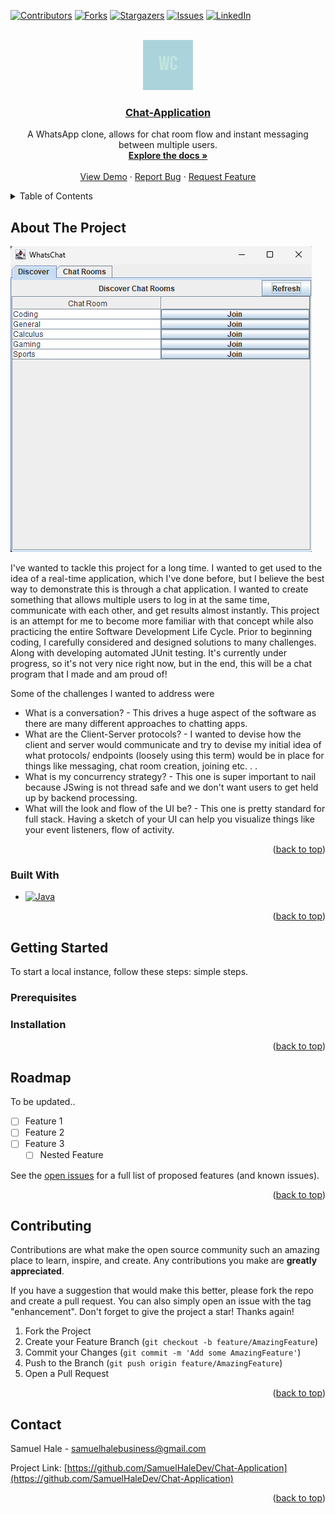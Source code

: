 <!-- Improved compatibility of back to top link: See: https://github.com/othneildrew/Best-README-Template/pull/73 -->
<a name="readme-top"></a>
<!--
*** Thanks for checking out the Best-README-Template. If you have a suggestion
*** that would make this better, please fork the repo and create a pull request
*** or simply open an issue with the tag "enhancement".
*** Don't forget to give the project a star!
*** Thanks again! Now go create something AMAZING! :D
-->



<!-- PROJECT SHIELDS -->
<!--
*** I'm using markdown "reference style" links for readability.
*** Reference links are enclosed in brackets [ ] instead of parentheses ( ).
*** See the bottom of this document for the declaration of the reference variables
*** for contributors-url, forks-url, etc. This is an optional, concise syntax you may use.
*** https://www.markdownguide.org/basic-syntax/#reference-style-links
-->
[![Contributors][contributors-shield]][contributors-url]
[![Forks][forks-shield]][forks-url]
[![Stargazers][stars-shield]][stars-url]
[![Issues][issues-shield]][issues-url]
[![LinkedIn][linkedin-shield]][linkedin-url]



<!-- PROJECT LOGO -->
<br />
<div align="center">
  <a href="https://github.com/SamuelHaleDev/Chat-Application">
    <img src="images/WhatsChat_Logo.png" alt="Logo" width="80" height="80">
  </a>

<h3 align="center"><a href="https://example.com">Chat-Application</a></h3>


  <p align="center">
    A WhatsApp clone, allows for chat room flow and instant messaging between multiple users.
    <br />
    <a href="https://github.com/SamuelHaleDev/Chat-Application"><strong>Explore the docs »</strong></a>
    <br />
    <br />
    <a href="https://github.com/SamuelHaleDev/Chat-Application">View Demo</a>
    ·
    <a href="https://github.com/SamuelHaleDev/Chat-Application/issues/new?labels=bug&template=bug-report---.md">Report Bug</a>
    ·
    <a href="https://github.com/SamuelHaleDev/Chat-Application/issues/new?labels=enhancement&template=feature-request---.md">Request Feature</a>
  </p>
</div>



<!-- TABLE OF CONTENTS -->
<details>
  <summary>Table of Contents</summary>
  <ol>
    <li>
      <a href="#about-the-project">About The Project</a>
      <ul>
        <li><a href="#built-with">Built With</a></li>
      </ul>
    </li>
    <li>
      <a href="#getting-started">Getting Started</a>
      <ul>
        <li><a href="#prerequisites">Prerequisites</a></li>
        <li><a href="#installation">Installation</a></li>
      </ul>
    </li>
    <li><a href="#roadmap">Roadmap</a></li>
    <li><a href="#contributing">Contributing</a></li>
    <li><a href="#contact">Contact</a></li>
  </ol>
</details>



<!-- ABOUT THE PROJECT -->
## About The Project

[![Product Name Screen Shot][product-screenshot]](https://example.com)

I've wanted to tackle this project for a long time. I wanted to get used to the idea of a real-time application, which I've done before, but I believe the best way to demonstrate this is through a chat application. 
I wanted to create something that allows multiple users to log in at the same time, communicate with each other, and get results almost instantly.  This project is an attempt for me to become more familiar with that concept while also practicing the entire Software Development Life Cycle. Prior to beginning coding, I carefully considered and designed solutions to many challenges. Along with developing automated JUnit testing. It's currently under progress, so it's not very nice right now, but in the end, this will be a chat program that I made and am proud of!

Some of the challenges I wanted to address were
* What is a conversation? - This drives a huge aspect of the software as there are many different approaches to chatting apps.
* What are the Client-Server protocols? - I wanted to devise how the client and server would communicate and try to devise my initial idea of what protocols/ endpoints (loosely using this term) would be in place for things like messaging, chat room creation, joining etc. . .
* What is my concurrency strategy? - This one is super important to nail because JSwing is not thread safe and we don't want users to get held up by backend processing.
* What will the look and flow of the UI be? - This one is pretty standard for full stack. Having a sketch of your UI can help you visualize things like your event listeners, flow of activity.

<p align="right">(<a href="#readme-top">back to top</a>)</p>



### Built With

* [![Java][JavaImg]][Java-link]

<p align="right">(<a href="#readme-top">back to top</a>)</p>



<!-- GETTING STARTED -->
## Getting Started

To start a local instance, follow these steps: simple steps.

### Prerequisites

### Installation

<p align="right">(<a href="#readme-top">back to top</a>)</p>

<!-- ROADMAP -->
## Roadmap

To be updated..

- [ ] Feature 1
- [ ] Feature 2
- [ ] Feature 3
    - [ ] Nested Feature

See the [open issues](https://github.com/SamuelHaleDev/Chat-Application/issues) for a full list of proposed features (and known issues).

<p align="right">(<a href="#readme-top">back to top</a>)</p>



<!-- CONTRIBUTING -->
## Contributing

Contributions are what make the open source community such an amazing place to learn, inspire, and create. Any contributions you make are **greatly appreciated**.

If you have a suggestion that would make this better, please fork the repo and create a pull request. You can also simply open an issue with the tag "enhancement".
Don't forget to give the project a star! Thanks again!

1. Fork the Project
2. Create your Feature Branch (`git checkout -b feature/AmazingFeature`)
3. Commit your Changes (`git commit -m 'Add some AmazingFeature'`)
4. Push to the Branch (`git push origin feature/AmazingFeature`)
5. Open a Pull Request

<p align="right">(<a href="#readme-top">back to top</a>)</p>

<!-- CONTACT -->
## Contact

Samuel Hale - samuelhalebusiness@gmail.com

Project Link: [https://github.com/SamuelHaleDev/Chat-Application](https://github.com/SamuelHaleDev/Chat-Application)

<p align="right">(<a href="#readme-top">back to top</a>)</p>

<!-- MARKDOWN LINKS & IMAGES -->
<!-- https://www.markdownguide.org/basic-syntax/#reference-style-links -->
[contributors-shield]: https://img.shields.io/github/contributors/SamuelHaleDev/Chat-Application.svg?style=for-the-badge
[contributors-url]: https://github.com/SamuelHaleDev/Chat-Application/graphs/contributors
[forks-shield]: https://img.shields.io/github/forks/SamuelHaleDev/Chat-Application.svg?style=for-the-badge
[forks-url]: https://github.com/SamuelHaleDev/Chat-Application/network/members
[stars-shield]: https://img.shields.io/github/stars/SamuelHaleDev/Chat-Application.svg?style=for-the-badge
[stars-url]: https://github.com/SamuelHaleDev/Chat-Application/stargazers
[issues-shield]: https://img.shields.io/github/issues/SamuelHaleDev/Chat-Application.svg?style=for-the-badge
[issues-url]: https://github.com/SamuelHaleDev/Chat-Application/issues
[linkedin-shield]: https://img.shields.io/badge/-LinkedIn-black.svg?style=for-the-badge&logo=linkedin&colorB=555
[linkedin-url]: https://linkedin.com/in/samhale07
[product-screenshot]: images/WhatsChat_App_Screenshot.png
[React.js]: https://img.shields.io/badge/React-20232A?style=for-the-badge&logo=react&logoColor=61DAFB
[React-url]: https://reactjs.org/
[Python Flask]: https://img.shields.io/badge/Python-Flask-4B8BBE?style=flat&logo=python&logoColor=white
[Python-url]: https://flask.palletsprojects.com/en/3.0.x/
[PostgresImg]: https://img.shields.io/badge/postgresql-4169e1?style=for-the-badge&logo=postgresql&logoColor=white
[Postgres-url]: https://www.postgresql.org/
[PythonImg]: https://img.shields.io/badge/python-3670A0?style=for-the-badge&logo=python&logoColor=ffdd54
[Python-link]: https://www.python.org/
[JavaImg]: https://img.shields.io/badge/Java-ED8B00?style=for-the-badge&logo=openjdk&logoColor=white
[Java-link]: https://www.java.com/en/


